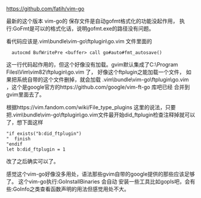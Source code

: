 https://github.com/fatih/vim-go

最新的这个版本 vim-go的 保存文件是自动gofmt格式化的功能没起作用，
执行:GoFmt是可以的格式化话，说明gofmt.exe的路径没有问题。

看代码应该是.vim\bundle\vim-go\ftplugin\go.vim 文件里面的
```vim
  autocmd BufWritePre <buffer> call go#auto#fmt_autosave()
```
这一行代码起作用的，但这个好像没有加载。gvim默认集成了C:\Program Files\Vim\vim82\ftplugin\go.vim 了， 好像这个ftplugin之能加载一个文件，
如果把系统自带的这个文件删掉，就会加载 .vim\bundle\vim-go\ftplugin\go.vim ，这个是google官方的https://github.com/google/vim-ft-go 库吧已经
合并到gvim里面去了。


根据https://vim.fandom.com/wiki/File_type_plugins 这里的说法，只要把.vim\bundle\vim-go\ftplugin\go.vim文件最开始did_ftplugin检查注释掉就可以了，想下面这样
```vim
"if exists("b:did_ftplugin")
"  finish
"endif
let b:did_ftplugin = 1
```
改了之后确实可以了。

感觉这个vim-go好像没多用处，语法那些gvim自带的google提供的那些应该足够了。 这个vim-go执行:GoInstallBinaries 会自动 安装一些工具比如gopls吧，会有些:GoInfo之类查看函数声明的用法但感觉用处不大。


